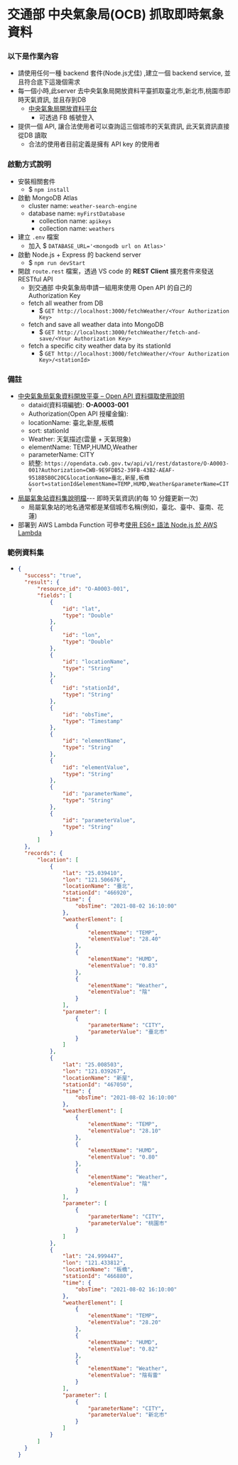 交通部 中央氣象局(OCB) 抓取即時氣象資料
===

### 以下是作業內容
- 請使用任何一種 backend 套件(Node.js尤佳) ,建立一個 backend service, 並且符合底下這幾個需求
- 每一個小時,此server 去中央氣象局開放資料平臺抓取臺北市,新北市,桃園市即時天氣資訊, 並且存到DB
  + [中央氣象局開放資料平台](https://opendata.cwb.gov.tw/index)
    * 可透過 FB 帳號登入
- 提供一個 API, 讓合法使用者可以查詢這三個城市的天氣資訊, 此天氣資訊直接從DB 讀取
  + 合法的使用者目前定義是擁有 API key 的使用者

### 啟動方式說明
- 安裝相關套件
  + $ `npm install`
- 啟動 MongoDB Atlas
  + cluster name: `weather-search-engine`
  + database name: `myFirstDatabase`
    * collection name: `apikeys`
    * collection name: `weathers`
- 建立 `.env` 檔案
  + 加入 $ `DATABASE_URL='<mongodb url on Atlas>'`
- 啟動 Node.js + Express 的 backend server
  + $ `npm run devStart`
- 開啟 `route.rest` 檔案，透過 VS code 的 **REST Client** 擴充套件來發送 RESTful API
  + 到交通部 中央氣象局申請一組用來使用 Open API 的自己的 Authorization Key
  + fetch all weather from DB
    * $ `GET http://localhost:3000/fetchWeather/<Your Authorization Key>`
  + fetch and save all weather data into MongoDB
    * $ `GET http://localhost:3000/fetchWeather/fetch-and-save/<Your Authorization Key>`
  + fetch a specific city weather data by its stationId
    * $ `GET http://localhost:3000/fetchWeather/<Your Authorization Key>/<stationId>`

### 備註
- [中央氣象局氣象資料開放平臺 – Open API 資料擷取使用說明](https://opendata.cwb.gov.tw/opendatadoc/CWB_Opendata_API_V1.2.pdf)
  + dataid(資料項編號): **O-A0003-001**
  + Authorization(Open API 授權金鑰):
  + locationName: 臺北,新屋,板橋
  + sort: stationId
  + Weather: 天氣描述(雲量 + 天氣現象)
  + elementName: TEMP,HUMD,Weather
  + parameterName: CITY
  + 統整: `https://opendata.cwb.gov.tw/api/v1/rest/datastore/O-A0003-001?Authorization=CWB-9E9FDB52-39FB-43B2-AEAF-9518B5B0C20C&locationName=臺北,新屋,板橋&sort=stationId&elementName=TEMP,HUMD,Weather&parameterName=CITY`
- [局屬氣象站資料集說明檔](https://opendata.cwb.gov.tw/opendatadoc/DIV2/A0003-001.pdf)--- 即時天氣資訊(約每 10 分鐘更新一次)
  + 局屬氣象站的地名通常都是某個城市名稱(例如，臺北、臺中、臺南、花蓮)
- 部署到 AWS Lambda Function 可參考[使用 ES6+ 語法 Node.js 於 AWS Lambda](https://www.coryma.me/2019/06/19/%E4%BD%BF%E7%94%A8-es6-%E8%AA%9E%E6%B3%95-node-js-%E6%96%BC-aws-lambda/)

### 範例資料集
- ```json
  {
    "success": "true",
    "result": {
        "resource_id": "O-A0003-001",
        "fields": [
            {
                "id": "lat",
                "type": "Double"
            },
            {
                "id": "lon",
                "type": "Double"
            },
            {
                "id": "locationName",
                "type": "String"
            },
            {
                "id": "stationId",
                "type": "String"
            },
            {
                "id": "obsTime",
                "type": "Timestamp"
            },
            {
                "id": "elementName",
                "type": "String"
            },
            {
                "id": "elementValue",
                "type": "String"
            },
            {
                "id": "parameterName",
                "type": "String"
            },
            {
                "id": "parameterValue",
                "type": "String"
            }
        ]
    },
    "records": {
        "location": [
            {
                "lat": "25.039410",
                "lon": "121.506676",
                "locationName": "臺北",
                "stationId": "466920",
                "time": {
                    "obsTime": "2021-08-02 16:10:00"
                },
                "weatherElement": [
                    {
                        "elementName": "TEMP",
                        "elementValue": "28.40"
                    },
                    {
                        "elementName": "HUMD",
                        "elementValue": "0.83"
                    },
                    {
                        "elementName": "Weather",
                        "elementValue": "陰"
                    }
                ],
                "parameter": [
                    {
                        "parameterName": "CITY",
                        "parameterValue": "臺北市"
                    }
                ]
            },
            {
                "lat": "25.008503",
                "lon": "121.039267",
                "locationName": "新屋",
                "stationId": "467050",
                "time": {
                    "obsTime": "2021-08-02 16:10:00"
                },
                "weatherElement": [
                    {
                        "elementName": "TEMP",
                        "elementValue": "28.10"
                    },
                    {
                        "elementName": "HUMD",
                        "elementValue": "0.80"
                    },
                    {
                        "elementName": "Weather",
                        "elementValue": "陰"
                    }
                ],
                "parameter": [
                    {
                        "parameterName": "CITY",
                        "parameterValue": "桃園市"
                    }
                ]
            },
            {
                "lat": "24.999447",
                "lon": "121.433812",
                "locationName": "板橋",
                "stationId": "466880",
                "time": {
                    "obsTime": "2021-08-02 16:10:00"
                },
                "weatherElement": [
                    {
                        "elementName": "TEMP",
                        "elementValue": "28.20"
                    },
                    {
                        "elementName": "HUMD",
                        "elementValue": "0.82"
                    },
                    {
                        "elementName": "Weather",
                        "elementValue": "陰有雷"
                    }
                ],
                "parameter": [
                    {
                        "parameterName": "CITY",
                        "parameterValue": "新北市"
                    }
                ]
            }
        ]
    }
  }
  ```
